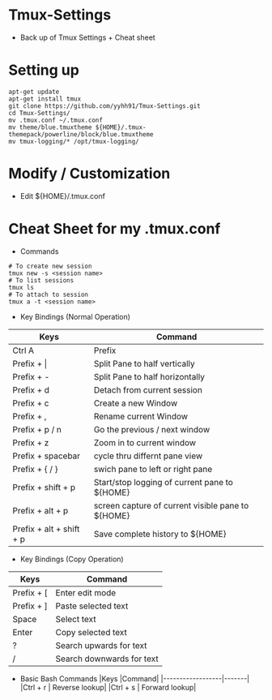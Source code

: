 # Tmux-Settings
* Back up of Tmux Settings + Cheat sheet

# Setting up 
```
apt-get update
apt-get install tmux
git clone https://github.com/yyhh91/Tmux-Settings.git
cd Tmux-Settings/
mv .tmux.conf ~/.tmux.conf
mv theme/blue.tmuxtheme ${HOME}/.tmux-themepack/powerline/block/blue.tmuxtheme
mv tmux-logging/* /opt/tmux-logging/
```
# Modify / Customization
* Edit ${HOME}/.tmux.conf

# Cheat Sheet for my .tmux.conf
* Commands
```
# To create new session
tmux new -s <session name>
# To list sessions 
tmux ls 
# To attach to session
tmux a -t <session name>

```
* Key Bindings (Normal Operation)

|Keys              |Command|
|------------------|-------|
|Ctrl A            |Prefix |
|Prefix + \|       |Split Pane to half vertically       |
|Prefix + -        |Split Pane to half horizontally |
|Prefix + d        |Detach from current session |
|Prefix + c        |Create a new Window|
|Prefix + ,        |Rename current Window|
|Prefix + p / n      |Go the previous / next window||
|Prefix + z        |Zoom in to current window|
|Prefix + spacebar | cycle thru differnt pane view|
|Prefix + { / }      | swich pane to left or right pane
|Prefix + shift + p | Start/stop logging of current pane to ${HOME}|
|Prefix + alt + p | screen capture of current visible pane to ${HOME}|
|Prefix + alt + shift + p | Save complete history to ${HOME}|

* Key Bindings (Copy Operation)

|Keys              |Command|
|------------------|-------|
|Prefix + [            |Enter edit mode |
|Prefix + ]	|Paste selected text|	
|Space		   |Select text|
|Enter		| Copy selected text|
|? 		| Search upwards for text|
|/		| Search downwards for text|

* Basic Bash Commands
|Keys              |Command|
|------------------|-------|
|Ctrl + r | Reverse lookup|
|Ctrl + s | Forward lookup|

